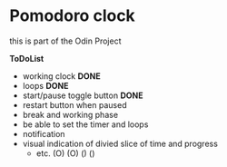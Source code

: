 # Pomodoro clock

this is part of the Odin Project

**ToDoList**
- working clock **DONE**
- loops **DONE**
- start/pause toggle button **DONE**
- restart button when paused
- break and working phase
- be able to set the timer and loops
- notification
- visual indication of divied slice of time and progress
  - etc. (O) (O) () ()